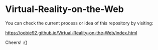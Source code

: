 # Virtual-Reality-on-the-Web


You can check the current process or idea of this repository by visiting:

https://oobie92.github.io/Virtual-Reality-on-the-Web/index.html

Cheers! :{)
